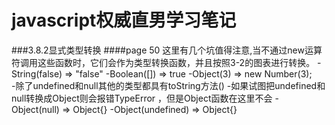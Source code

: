 javascript权威直男学习笔记
================================

###3.8.2显式类型转换
####page 50
这里有几个坑值得注意,当不通过new运算符调用这些函数时，它们会作为类型转换函数，并且按照3-2的图表进行转换。
-String(false)		=> "false"
-Boolean([])		=> true
-Object(3)			=> new Number(3);	
-除了undefined和null其他的类型都具有toString方法()
-如果试图把undefined和null转换成Object则会报错TypeError ，但是Object函数在这里不会
-Object(null)		=> Object{}
-Object(undefined)	=> Object{}
